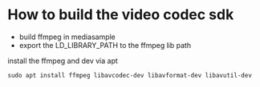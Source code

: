 # How to build the video codec sdk
- build ffmpeg in mediasample
- export the LD_LIBRARY_PATH to the ffmpeg lib path

install the ffmpeg and dev via apt
```
sudo apt install ffmpeg libavcodec-dev libavformat-dev libavutil-dev
